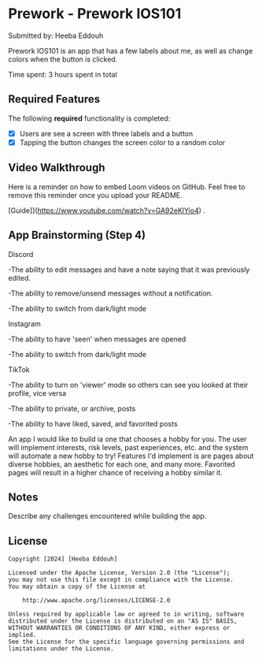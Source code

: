 # Prework - Prework IOS101

Submitted by: Heeba Eddouh

Prework IOS101 is an app that has a few labels about me, as well as change colors when the button is clicked.

Time spent: 3 hours spent in total

## Required Features

The following **required** functionality is completed:

- [x] Users are see a screen with three labels and a button
- [x] Tapping the button changes the screen color to a random color
 
## Video Walkthrough

Here is a reminder on how to embed Loom videos on GitHub. Feel free to remove this reminder once you upload your README. 

[Guide]](https://www.youtube.com/watch?v=GA92eKlYio4) .

## App Brainstorming (Step 4)

Discord

-The ability to edit messages and have a note saying that it was previously edited.

-The ability to remove/unsend messages without a notification.

-The ability to switch from dark/light mode


Instagram

-The ability to have 'seen' when messages are opened

-The ability to switch from dark/light mode

TikTok

-The ability to turn on 'viewer' mode so others can see you looked at their profile, vice versa

-The ability to private, or archive, posts

-The ability to have liked, saved, and favorited posts

An app I would like to build ia one that chooses a hobby for you. The user will implement interests, risk levels, past experiences, etc. and the system will automate a new hobby to try! Features I'd implement is are pages about diverse hobbies, an aesthetic for each one, and many more. Favorited pages will result in a higher chance of receiving a hobby similar it.

## Notes

Describe any challenges encountered while building the app.

## License

    Copyright [2024] [Heeba Eddouh]

    Licensed under the Apache License, Version 2.0 (the "License");
    you may not use this file except in compliance with the License.
    You may obtain a copy of the License at

        http://www.apache.org/licenses/LICENSE-2.0

    Unless required by applicable law or agreed to in writing, software
    distributed under the License is distributed on an "AS IS" BASIS,
    WITHOUT WARRANTIES OR CONDITIONS OF ANY KIND, either express or implied.
    See the License for the specific language governing permissions and
    limitations under the License.
